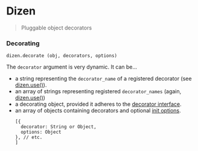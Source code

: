 # Dizen

> Pluggable object decorators

### Decorating

```dizen.decorate (obj, decorators, options)```

The `decorator` argument is very dynamic. It can be...

- a string representing the `decorator_name` of a registered decorator (see [dizen.use()]()).
- an array of strings representing registered `decorator_names` (again, [dizen.use()]())
- a decorating object, provided it adheres to the [decorator interface]().
- an array of objects containing decorators and optional [init options]().
  ```
  [{
    decorator: String or Object,
    options: Object
  }, // etc.
  ]
  ```